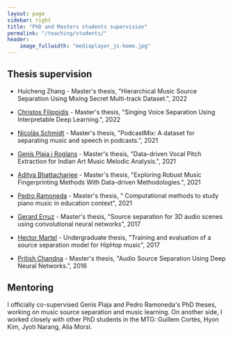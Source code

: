 ```yaml
---
layout: page
sidebar: right
title: "PhD and Masters students supervision"
permalink: "/teaching/students/"
header:
    image_fullwidth: "mediaplayer_js-home.jpg"
---
```


## Thesis supervision

* Huicheng Zhang - Master's thesis, "Hierarchical Music Source Separation Using Mixing Secret Multi-track Dataset.", 2022

* [Christos Filippidis][8] - Master's thesis, "Singing Voice Separation Using Interpretable Deep Learning.", 2022

* [Nicolás Schmidt][7] - Master's thesis, "PodcastMix: A dataset for separating music and speech in podcasts.", 2021

* [Genís Plaja i Roglans][6] - Master's thesis, "Data-driven Vocal Pitch Extraction for Indian Art Music Melodic Analysis.", 2021

* [Aditya Bhattacharjee][5] - Master's thesis, "Exploring Robust Music Fingerprinting Methods With Data-driven Methodologies.", 2021

* [Pedro Ramoneda][4] - Master's thesis, " Computational methods to study piano music in education context", 2021

* [Gerard Erruz][3] - Master's thesis, "Source separation for 3D audio scenes using convolutional neural networks", 2017

* [Hector Martel][2] - Undergraduate thesis, "Training and evaluation of a source separation model for HipHop music", 2017

* [Pritish Chandna][1] - Master's thesis, "Audio Source Separation Using Deep Neural Networks.", 2016

## Mentoring

I officially co-supervised Genís Plaja and Pedro Ramoneda's PhD theses, working on music source separation and music learning. On another side, I worked closely with other PhD students in the MTG: Guillem Cortès, Hyon Kim, Jyoti Narang, Alia Morsi.

 [1]: https://www.linkedin.com/in/pritish-chandna-b7304925/?originalSubdomain=es
 [2]: https://www.linkedin.com/in/hmartelb/
 [3]: https://gerarderruz.wordpress.com
 [4]: https://pramoneda.github.io
 [5]: https://www.linkedin.com/in/adibh/?originalSubdomain=in
 [6]: https://genisplaja.github.io
 [7]: https://www.linkedin.com/in/nicolás-schmidt-gubbins-b2ba68125/?originalSubdomain=es
 [8]: https://www.linkedin.com/in/christos-filippidis/?originalSubdomain=es


